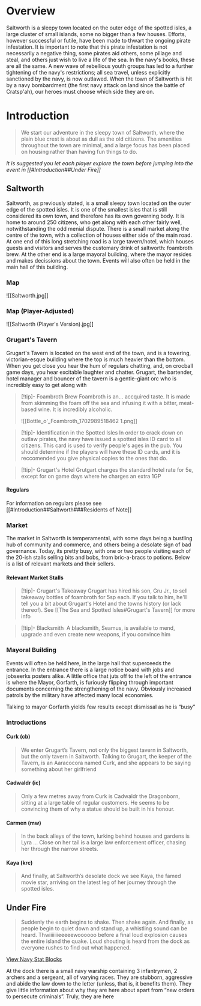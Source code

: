 # Overview

Saltworth is a sleepy town located on the outer edge of the spotted isles, a large cluster of small islands, some no bigger than a few houses. Efforts, however successful or futile, have been made to thwart the ongoing pirate infestation. It is important to note that this pirate infestation is not necessarily a negative thing, some pirates aid others, some pillage and steal, and others just wish to live a life of the sea. In the navy's books, these are all the same. A new wave of rebellious youth groups has led to a further tightening of the navy's restrictions; all sea travel, unless explicitly sanctioned by the navy, is now outlawed. When the town of Saltworth is hit by a navy bombardment (the first navy attack on land since the battle of Cratsp'ah), our heroes must choose which side they are on.

  

# Introduction

> We start our adventure in the sleepy town of Saltworth, where the plain blue crest is about as dull as the old citizens. The amenities throughout the town are minimal, and a large focus has been placed on housing rather than having fun things to do.


_It is suggested you let each player explore the town before jumping into the event in [[#Introduction##Under Fire]]_

## Saltworth

Saltworth, as previously stated, is a small sleepy town located on the outer edge of the spotted isles. It is one of the smallest isles that is still considered its own town, and therefore has its own governing body. It is home to around 250 citizens, who get along with each other fairly well, notwithstanding the odd menial dispute. There is a small market along the centre of the town, with a collection of houses either side of the main road. At one end of this long stretching road is a large tavern/hotel, which houses guests and visitors and serves the customary drink of saltworth: foambroth brew. At the other end is a large mayoral building, where the mayor resides and makes decissions about the town. Events will also often be held in the main hall of this building.

  

### Map
![[Saltworth.jpg]]
### Map (Player-Adjusted)
![[Saltworth (Player's Version).jpg]]
### Grugart's Tavern

Grugart's Tavern is located on the west end of the town, and is a towering, victorian-esque building where the top is much heavier than the bottom. When you get close you hear the hum of regulars chatting, and, on crocball game days, you hear excitable laughter and chatter. Grugart, the bartender, hotel manager and bouncer of the tavern is a gentle-giant orc who is incredibly easy to get along with

> [!tip]- Foambroth Brew
> Foambroth is an... accquired taste. It is made from skimming the foam off the sea and infusing it with a bitter, meat-based wine. It is incredibly alcoholic.
> 
> ![[Bottle_o'_Foambroth_1702989518462 1.png]]

> [!tip]- Identification in the Spotted Isles
> In order to crack down on outlaw pirates, the navy have issued a spotted isles ID card to all citizens. This card is used to verify people's ages in the pub. You should determine if the players will have these ID cards, and it is reccomended you give physical copies to the ones that do.

> [!tip]- Grugart's Hotel
> Grutgart charges the standard hotel rate for 5e, except for on game days where he charges an extra 1GP

#### Regulars
For information on regulars please see [[#Introduction##Saltworth###Residents of Note]]

### Market
The market in Saltworth is temperamental, with some days being a bustling hub of community and commerce, and others being a desolate sign of bad governance. Today, its pretty busy, with one or two people visiting each of the 20-ish stalls selling bits and bobs, from bric-a-bracs to potions. Below is a list of relevant markets and their sellers.

#### Relevant Market Stalls

> [!tip]- Grugart's Takeaway
> Grugart has hired his son, Gru Jr., to sell takeaway bottles of foambroth for 5sp each. If you talk to him, he'll tell you a bit about Grugart's Hotel and the towns history (or lack thereof). See [[The Sea and Spotted Isles#Grugart's Tavern]] for more info

> [!tip]- Blacksmith
> A blacksmith, Seamus, is available to mend, upgrade and even create new weapons, if you convince him

### Mayoral Building
Events will often be held here, in the large hall that superceeds the entrance. In the entrance there is a large notice board with jobs and jobseerks posters alike. A little office that juts off to the left of the entrance is where the Mayor, Gorfarth, is furiously flipping through important documents concerning the strengthening of the navy. Obviously increased patrols by the military have affected many local economies.

Talking to mayor Gorfarth yields few results except dismissal as he is “busy”



### Introductions
#### Curk (cb)

> We enter Grugart’s Tavern, not only the biggest tavern in Saltworth, but the only tavern in Saltworth. Talking to Grugart, the keeper of the Tavern, is an Aaracocora named Curk, and she appears to be saying something about her girlfriend
#### Cadwaldr (ic)

> Only a few metres away from Curk is Cadwaldr the Dragonborn, sitting at a large table of regular customers. He seems to be convincing them of why a statue should be built in his honour.
#### Carmen (mw)

> In the back alleys of the town, lurking behind houses and gardens is Lyra
> …
> Close on her tail is a large law enforcement officer, chasing her through the narrow streets.
#### Kaya (krc)

> And finally, at Saltworth’s desolate dock we see Kaya, the famed movie star, arriving on the latest leg of her journey through the spotted isles.

## Under Fire

> Suddenly the earth begins to shake. Then shake again. And finally, as people begin to quiet down and stand up, a whistling sound can be heard. Thwiiiiiiieeeeewoooooo before a final loud explosion causes the entire island the quake. Loud shouting is heard from the dock as everyone rushes to find out what happened.

[View Navy Stat Blocks](https://imgur.com/gallery/aO8yx)

At the dock there is a small navy warship containing 3 infantrymen, 2 archers and a sergeant, all of varying races. They are stubborn, aggressive and abide the law down to the letter (unless, that is, it benefits them). They give little information about why they are here about apart from “new orders to persecute criminals”. Truly, they are here